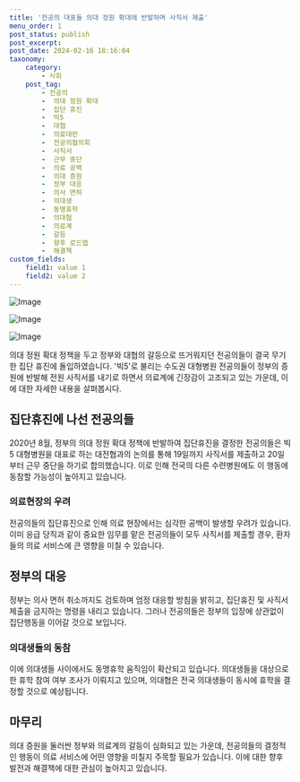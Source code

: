 ```yaml
---
title: '전공의 대표들 의대 정원 확대에 반발하며 사직서 제출'
menu_order: 1
post_status: publish
post_excerpt: 
post_date: 2024-02-16 18:16:04
taxonomy:
    category:
        - 사회
    post_tag:
        - 전공의
        -  의대 정원 확대
        -  집단 휴진
        -  빅5
        -  대협
        -  의료대란
        -  전공의협의회
        -  사직서
        -  근무 중단
        -  의료 공백
        -  의대 증원
        -  정부 대응
        -  의사 면허
        -  의대생
        -  동맹휴학
        -  의대협
        -  의료계
        -  갈등
        -  향후 로드맵
        -  해결책
custom_fields:
    field1: value 1
    field2: value 2
---
```


![Image](https://imgnews.pstatic.net/image/005/2024/02/16/2024021605321743305_1708029137_0019169323_20240216073601326.jpg?type=w647)

![Image](https://imgnews.pstatic.net/image/005/2024/02/16/2024021607335143319_1708036431_0019169323_20240216073601329.jpg?type=w647)

![Image](https://imgnews.pstatic.net/image/005/2024/02/16/2024021607342343320_1708036463_0019169323_20240216073601333.jpg?type=w647)

의대 정원 확대 정책을 두고 정부와 대협의 갈등으로 뜨거워지던 전공의들이 결국 무기한 집단 휴진에 돌입하였습니다. '빅5'로 불리는 수도권 대형병원 전공의들이 정부의 증원에 반발해 전원 사직서를 내기로 하면서 의료계에 긴장감이 고조되고 있는 가운데, 이에 대한 자세한 내용을 살펴봅시다.
## 집단휴진에 나선 전공의들
2020년 8월, 정부의 의대 정원 확대 정책에 반발하여 집단휴진을 결정한 전공의들은 빅5 대형병원을 대표로 하는 대전협과의 논의를 통해 19일까지 사직서를 제출하고 20일부터 근무 중단을 하기로 합의했습니다. 이로 인해 전국의 다른 수련병원에도 이 행동에 동참할 가능성이 높아지고 있습니다.
### 의료현장의 우려
전공의들의 집단휴진으로 인해 의료 현장에서는 심각한 공백이 발생할 우려가 있습니다. 이미 응급 당직과 같이 중요한 임무를 맡은 전공의들이 모두 사직서를 제출할 경우, 환자들의 의료 서비스에 큰 영향을 미칠 수 있습니다.
## 정부의 대응
정부는 의사 면허 취소까지도 검토하며 엄정 대응할 방침을 밝히고, 집단휴진 및 사직서 제출을 금지하는 명령을 내리고 있습니다. 그러나 전공의들은 정부의 입장에 상관없이 집단행동을 이어갈 것으로 보입니다.
### 의대생들의 동참
이에 의대생들 사이에서도 동맹휴학 움직임이 확산되고 있습니다. 의대생들을 대상으로 한 휴학 참여 여부 조사가 이뤄지고 있으며, 의대협은 전국 의대생들이 동시에 휴학을 결정할 것으로 예상됩니다.
## 마무리
의대 증원을 둘러싼 정부와 의료계의 갈등이 심화되고 있는 가운데, 전공의들의 결정적인 행동이 의료 서비스에 어떤 영향을 미칠지 주목할 필요가 있습니다. 이에 대한 향후 발전과 해결책에 대한 관심이 높아지고 있습니다.
